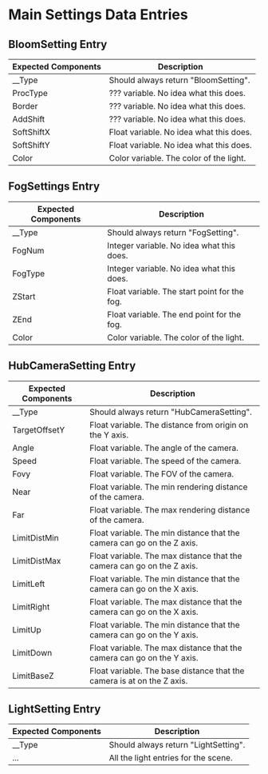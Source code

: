 # Main Settings Data Entries

## BloomSetting Entry
| Expected Components | Description |
| --- | --- |
| __Type | Should always return "BloomSetting". |
| ProcType | ??? variable. No idea what this does. |
| Border | ??? variable. No idea what this does. |
| AddShift | ??? variable. No idea what this does. |
| SoftShiftX | Float variable. No idea what this does. |
| SoftShiftY | Float variable. No idea what this does. |
| Color | Color variable. The color of the light. |

## FogSettings Entry
| Expected Components | Description |
| --- | --- |
| __Type | Should always return "FogSetting". |
| FogNum | Integer variable. No idea what this does. |
| FogType | Integer variable. No idea what this does. |
| ZStart | Float variable. The start point for the fog. |
| ZEnd | Float variable. The end point for the fog. |
| Color | Color variable. The color of the light. |

## HubCameraSetting Entry
| Expected Components | Description |
| --- | --- |
| __Type | Should always return "HubCameraSetting". |
| TargetOffsetY | Float variable. The distance from origin on the Y axis. |
| Angle | Float variable. The angle of the camera. |
| Speed | Float variable. The speed of the camera. |
| Fovy | Float variable. The FOV of the camera. |
| Near | Float variable. The min rendering distance of the camera. |
| Far | Float variable. The max rendering distance of the camera. |
| LimitDistMin | Float variable. The min distance that the camera can go on the Z axis. |
| LimitDistMax | Float variable. The max distance that the camera can go on the Z axis. |
| LimitLeft | Float variable. The min distance that the camera can go on the X axis. |
| LimitRight | Float variable. The max distance that the camera can go on the X axis. |
| LimitUp | Float variable. The min distance that the camera can go on the Y axis. |
| LimitDown | Float variable. The max distance that the camera can go on the Y axis. |
| LimitBaseZ | Float variable. The base distance that the camera is at on the Z axis. |

## LightSetting Entry
| Expected Components | Description |
| --- | --- |
| __Type | Should always return "LightSetting". |
| ... | All the light entries for the scene. |
